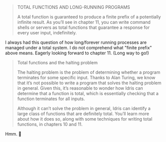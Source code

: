 > TOTAL FUNCTIONS AND LONG-RUNNING PROGRAMS
>
> A total function is guaranteed to produce a finite prefix of a potentially infinite result. As you’ll see in chapter 11, you can write command shells or servers as total functions that guarantee a response for every user input, indefinitely.

I always had this question of how long/forever running processes are managed under a total system. I do not comprehend what "finite prefix" above means. Eagerly looking forward to chapter 11. (Long way to go!)

> Total functions and the halting problem
>
> The halting problem is the problem of determining whether a program terminates for some specific input. Thanks to Alan Turing, we know that it’s not possible to write a program that solves the halting problem in general. Given this, it’s reasonable to wonder how Idris can determine that a function is total, which is essentially checking that a function terminates for all inputs.
>
> Although it can’t solve the problem in general, Idris can identify a large class of functions that are definitely total. You’ll learn more about how it does so, along with some techniques for writing total functions, in chapters 10 and 11.

Hmm. :spaghetti:
